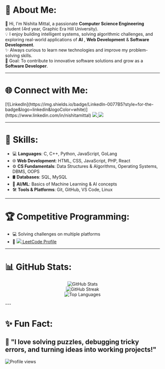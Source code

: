 # 💫 About Me:
👋 Hi, I'm Nishita Mittal, a passionate **Computer Science Engineering** student (4rd year, Graphic Era Hill University).  
💡 I enjoy building intelligent systems, solving algorithmic challenges, and exploring real-world applications of **AI** , **Web Development** & **Software Development**.  
✨ Always curious to learn new technologies and improve my problem-solving skills.  
🎯 Goal: To contribute to innovative software solutions and grow as a **Software Developer**.  

---

# 🌐 Connect with Me:
<p 
  align="left">
[![LinkedIn](https://img.shields.io/badge/LinkedIn-0077B5?style=for-the-badge&logo=linkedin&logoColor=white)](https://www.linkedin.com/in/nishitamittal)
<a href="mailto:nishitamittal0816@gmail.com">
  <img src="https://img.icons8.com/color/48/000000/gmail.png"/>
</a>
<a href="https://github.com/Nishita-Mittal">
  <img src="https://img.icons8.com/ios-filled/50/000000/github.png"/>
</a>

</p>

---

# 🚀 Skills:
- 💻 **Languages**: C, C++, Python, JavaScript, GoLang 
- 🌐 **Web Development**: HTML, CSS, JavaScript, PHP, React
- ⚙️ **CS Fundamentals**: Data Structures & Algorithms, Operating Systems, DBMS, OOPS
- 🛢️  **Databases**: SQL, MySQL 
- 🤖 **AI/ML**: Basics of Machine Learning & AI concepts  
- 🛠 **Tools & Platforms**: Git, GitHub, VS Code, Linux  

---

# 🏆 Competitive Programming:
- 💻 Solving challenges on multiple platforms  
- 🔗 <a href="https://leetcode.com/u/NishitaMittal/" target="_blank"><img src="https://img.icons8.com/external-tal-revivo-color-tal-revivo/24/null/external-level-up-your-coding-skills-and-quickly-land-a-job-logo-color-tal-revivo.png"/> LeetCode Profile</a>

---

# 📊 GitHub Stats:
<p align="center">
  <img src="https://github-readme-stats.vercel.app/api?username=Nishita-Mittal&show_icons=true&theme=tokyonight" alt="GitHub Stats" />
  <br/>
  <img src="https://github-readme-streak-stats.herokuapp.com/?user=Nishita-Mittal&theme=tokyonight" alt="GitHub Streak" />
  <br/>
  <img src="https://github-readme-stats.vercel.app/api/top-langs/?username=Nishita-Mittal&layout=compact&theme=tokyonight" alt="Top Languages" />
</p>
---

# ✨ Fun Fact:
🌟 "I love solving puzzles, debugging tricky errors, and turning ideas into working projects!"
---

![Profile views](https://komarev.com/ghpvc/?username=Nishita-Mittal&label=Profile%20Views&color=0e75b6&style=flat)

